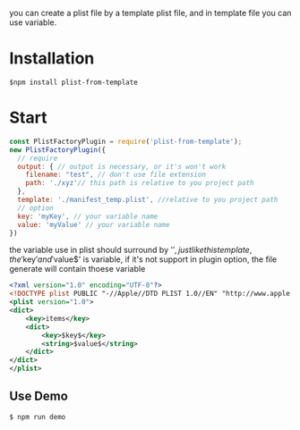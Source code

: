 you can create a plist file by a template plist file, and in template file you can use variable.

# Installation

`$npm install plist-from-template`

# Start

```javascript
const PlistFactoryPlugin = require('plist-from-template');
new PlistFactoryPlugin({
  // require
  output: { // output is necessary, or it's won't work
    filename: "test", // don't use file extension
    path: './xyz'// this path is relative to you project path
  },
  template: './manifest_temp.plist', //relative to you project path
  // option
  key: 'myKey', // your variable name
  value: 'myValue' // your variable name
})
```

the variable use in plist should surround by '$', just like this template, the '$key$' and '$value$' is variable, if it's not support in plugin option, the file generate will contain thoese variable

```xml
<?xml version="1.0" encoding="UTF-8"?>
<!DOCTYPE plist PUBLIC "-//Apple//DTD PLIST 1.0//EN" "http://www.apple.com/DTDs/PropertyList-1.0.dtd">
<plist version="1.0">
<dict>
	<key>items</key>
	<dict>
		<key>$key$</key>
		<string>$value$</string>
	</dict>
</dict>
</plist>
```



## Use Demo

```javascript
$ npm run demo
```

